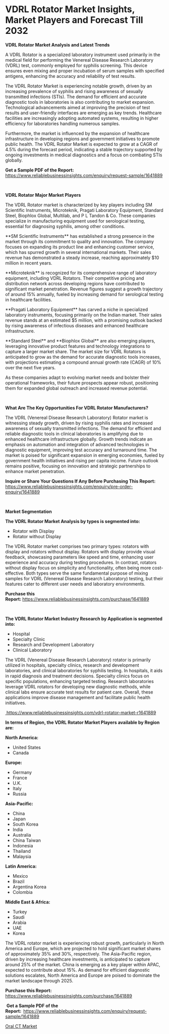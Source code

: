 <p><h1>VDRL Rotator Market Insights, Market Players and Forecast Till 2032</h1></p><p><strong>VDRL Rotator Market Analysis and Latest Trends</strong></p>
<p><p>A VDRL Rotator is a specialized laboratory instrument used primarily in the medical field for performing the Venereal Disease Research Laboratory (VDRL) test, commonly employed for syphilis screening. This device ensures even mixing and proper incubation of serum samples with specified antigens, enhancing the accuracy and reliability of test results.</p><p>The VDRL Rotator Market is experiencing notable growth, driven by an increasing prevalence of syphilis and rising awareness of sexually transmitted infections (STIs). The demand for efficient and accurate diagnostic tools in laboratories is also contributing to market expansion. Technological advancements aimed at improving the precision of test results and user-friendly interfaces are emerging as key trends. Healthcare facilities are increasingly adopting automated systems, resulting in higher efficiency for laboratories handling numerous samples.</p><p>Furthermore, the market is influenced by the expansion of healthcare infrastructure in developing regions and government initiatives to promote public health. The VDRL Rotator Market is expected to grow at a CAGR of 4.5% during the forecast period, indicating a stable trajectory supported by ongoing investments in medical diagnostics and a focus on combating STIs globally.</p></p>
<p><strong>Get a Sample PDF of the Report:&nbsp;</strong> <a href="https://www.reliablebusinessinsights.com/enquiry/request-sample/1641889?utm_campaign=2774&utm_medium=2&utm_source=Github&utm_content=ia&utm_term=04032025&utm_id=vdrl-rotator">https://www.reliablebusinessinsights.com/enquiry/request-sample/1641889</a></p>
<p>&nbsp;</p>
<p><strong>VDRL Rotator Major Market Players</strong></p>
<p><p>The VDRL Rotator market is characterized by key players including SM Scientific Instruments, Microteknik, Pragati Laboratory Equipment, Standard Steel, Biophlox Global, Multilab, and P L Tandon & Co. These companies specialize in manufacturing equipment used for serological testing, essential for diagnosing syphilis, among other conditions.</p><p>**SM Scientific Instruments** has established a strong presence in the market through its commitment to quality and innovation. The company focuses on expanding its product line and enhancing customer service, which has spurred growth in several international markets. Their sales revenue has demonstrated a steady increase, reaching approximately $10 million in recent years.</p><p>**Microteknik** is recognized for its comprehensive range of laboratory equipment, including VDRL Rotators. Their competitive pricing and distribution network across developing regions have contributed to significant market penetration. Revenue figures suggest a growth trajectory of around 15% annually, fueled by increasing demand for serological testing in healthcare facilities.</p><p>**Pragati Laboratory Equipment** has carved a niche in specialized laboratory instruments, focusing primarily on the Indian market. Their sales revenue stands at an estimated $5 million, with a promising outlook backed by rising awareness of infectious diseases and enhanced healthcare infrastructure. </p><p>**Standard Steel** and **Biophlox Global** are also emerging players, leveraging innovative product features and technology integrations to capture a larger market share. The market size for VDRL Rotators is anticipated to grow as the demand for accurate diagnostic tools increases, with projections estimating a compound annual growth rate (CAGR) of 10% over the next five years.</p><p>As these companies adapt to evolving market needs and bolster their operational frameworks, their future prospects appear robust, positioning them for expanded global outreach and increased revenue potential.</p></p>
<p>&nbsp;</p>
<p><strong>What Are The Key Opportunities For VDRL Rotator Manufacturers?</strong></p>
<p><p>The VDRL (Venereal Disease Research Laboratory) Rotator market is witnessing steady growth, driven by rising syphilis rates and increased awareness of sexually transmitted infections. The demand for efficient and reliable diagnostic tools in clinical laboratories is amplifying due to enhanced healthcare infrastructure globally. Growth trends indicate an emphasis on automation and integration of advanced technologies in diagnostic equipment, improving test accuracy and turnaround time. The market is poised for significant expansion in emerging economies, fueled by government health initiatives and rising per capita income. Future outlook remains positive, focusing on innovation and strategic partnerships to enhance market penetration.</p></p>
<p><strong>Inquire or Share Your Questions If Any Before Purchasing This Report:</strong> <a href="https://www.reliablebusinessinsights.com/enquiry/pre-order-enquiry/1641889?utm_campaign=2774&utm_medium=2&utm_source=Github&utm_content=ia&utm_term=04032025&utm_id=vdrl-rotator">https://www.reliablebusinessinsights.com/enquiry/pre-order-enquiry/1641889</a></p>
<p>&nbsp;</p>
<p><strong>Market Segmentation</strong></p>
<p><strong>The VDRL Rotator Market Analysis by types is segmented into:</strong></p>
<p><ul><li>Rotator with Display</li><li>Rotator without Display</li></ul></p>
<p><p>The VDRL Rotator market comprises two primary types: rotators with display and rotators without display. Rotators with display provide visual feedback, showcasing parameters like speed and time, enhancing user experience and accuracy during testing procedures. In contrast, rotators without display focus on simplicity and functionality, often being more cost-effective. Both types serve the same fundamental purpose of mixing samples for VDRL (Venereal Disease Research Laboratory) testing, but their features cater to different user needs and laboratory environments.</p></p>
<p><strong>Purchase this Report:&nbsp;</strong><a href="https://www.reliablebusinessinsights.com/purchase/1641889?utm_campaign=2774&utm_medium=2&utm_source=Github&utm_content=ia&utm_term=04032025&utm_id=vdrl-rotator">https://www.reliablebusinessinsights.com/purchase/1641889</a></p>
<p>&nbsp;</p>
<p><strong>The VDRL Rotator Market Industry Research by Application is segmented into:</strong></p>
<p><ul><li>Hospital</li><li>Specialty Clinic</li><li>Research and Development Laboratory</li><li>Clinical Laboratory</li></ul></p>
<p><p>The VDRL (Venereal Disease Research Laboratory) rotator is primarily utilized in hospitals, specialty clinics, research and development laboratories, and clinical laboratories for syphilis testing. In hospitals, it aids in rapid diagnosis and treatment decisions. Specialty clinics focus on specific populations, enhancing targeted testing. Research laboratories leverage VDRL rotators for developing new diagnostic methods, while clinical labs ensure accurate test results for patient care. Overall, these applications improve disease management and facilitate public health initiatives.</p></p>
<p><a href="https://www.reliablebusinessinsights.com/vdrl-rotator-market-r1641889?utm_campaign=2774&utm_medium=2&utm_source=Github&utm_content=ia&utm_term=04032025&utm_id=vdrl-rotator">&nbsp;https://www.reliablebusinessinsights.com/vdrl-rotator-market-r1641889</a></p>
<p><strong>In terms of Region, the VDRL Rotator Market Players available by Region are:</strong></p>
<p>
    <p> <strong> North America: </strong>
        <ul>
            <li>United States</li>
            <li>Canada</li>
        </ul>
        </p> 
    <p> <strong> Europe: </strong>
        <ul>
            <li>Germany</li>
            <li>France</li>
            <li>U.K.</li>
            <li>Italy</li>
            <li>Russia</li>
        </ul>
        </p> 
    <p> <strong> Asia-Pacific: </strong>
        <ul>
            <li>China</li>
            <li>Japan</li>
            <li>South Korea</li>
            <li>India</li>
            <li>Australia</li>
            <li>China Taiwan</li>
            <li>Indonesia</li>
            <li>Thailand</li>
            <li>Malaysia</li>
        </ul>
        </p> 
    <p> <strong> Latin America: </strong>
        <ul>
            <li>Mexico</li>
            <li>Brazil</li>
            <li>Argentina Korea</li>
            <li>Colombia</li>
        </ul>
        </p> 
    <p> <strong> Middle East & Africa: </strong>
        <ul>
            <li>Turkey</li>
            <li>Saudi</li>
            <li>Arabia</li>
            <li>UAE</li>
            <li>Korea</li>
        </ul>
    </p>
    </p>
<p><p>The VDRL rotator market is experiencing robust growth, particularly in North America and Europe, which are projected to hold significant market shares of approximately 35% and 30%, respectively. The Asia-Pacific region, driven by increasing healthcare investments, is anticipated to capture around 25% of the market. China is emerging as a key player within APAC, expected to contribute about 15%. As demand for efficient diagnostic solutions escalates, North America and Europe are poised to dominate the market landscape through 2025.</p></p>
<p><strong>Purchase this Report: </strong><a href="https://www.reliablebusinessinsights.com/purchase/1641889?utm_campaign=2774&utm_medium=2&utm_source=Github&utm_content=ia&utm_term=04032025&utm_id=vdrl-rotator">https://www.reliablebusinessinsights.com/purchase/1641889</a></p>
<p>&nbsp;<strong>Get a Sample PDF of the Report:&nbsp;&nbsp;</strong><a href="https://www.reliablebusinessinsights.com/enquiry/request-sample/1641889?utm_campaign=2774&utm_medium=2&utm_source=Github&utm_content=ia&utm_term=04032025&utm_id=vdrl-rotator">https://www.reliablebusinessinsights.com/enquiry/request-sample/1641889</a></p>
<p><strong></strong></p>
<p><p><a href="https://github.com/abedlagagica4/Market-Research-Report-List-1/blob/main/oral-ct-market.md?utm_campaign=2774&utm_medium=2&utm_source=Github&utm_content=ia&utm_term=04032025&utm_id=vdrl-rotator">Oral CT Market</a></p></p>